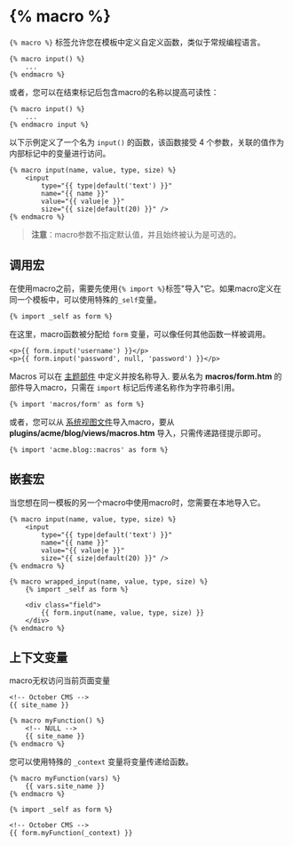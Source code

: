 # {% macro %}

`{% macro %}` 标签允许您在模板中定义自定义函数，类似于常规编程语言。

```twig
{% macro input() %}
    ...
{% endmacro %}
```

或者，您可以在结束标记后包含macro的名称以提高可读性：

```twig
{% macro input() %}
    ...
{% endmacro input %}
```

以下示例定义了一个名为 `input()` 的函数，该函数接受 4 个参数，关联的值作为内部标记中的变量进行访问。

```twig
{% macro input(name, value, type, size) %}
    <input
        type="{{ type|default('text') }}"
        name="{{ name }}"
        value="{{ value|e }}"
        size="{{ size|default(20) }}" />
{% endmacro %}
```

> **注意**：macro参数不指定默认值，并且始终被认为是可选的。

## 调用宏

在使用macro之前，需要先使用`{% import %}`标签"导入"它。如果macro定义在同一个模板中，可以使用特殊的`_self`变量。

```twig
{% import _self as form %}
```

在这里，macro函数被分配给 `form` 变量，可以像任何其他函数一样被调用。

```twig
<p>{{ form.input('username') }}</p>
<p>{{ form.input('password', null, 'password') }}</p>
```

Macros 可以在 [主题部件](../cms/partials.md) 中定义并按名称导入. 要从名为 **macros/form.htm** 的部件导入macro，只需在 `import` 标记后传递名称作为字符串引用。

```twig
{% import 'macros/form' as form %}
```

或者，您可以从 [系统视图文件](../services/response-view.md#oc-views)导入macro，要从 **plugins/acme/blog/views/macros.htm** 导入，只需传递路径提示即可。

```twig
{% import 'acme.blog::macros' as form %}
```

## 嵌套宏

当您想在同一模板的另一个macro中使用macro时，您需要在本地导入它。

```twig
{% macro input(name, value, type, size) %}
    <input
        type="{{ type|default('text') }}"
        name="{{ name }}"
        value="{{ value|e }}"
        size="{{ size|default(20) }}" />
{% endmacro %}

{% macro wrapped_input(name, value, type, size) %}
    {% import _self as form %}

    <div class="field">
        {{ form.input(name, value, type, size) }}
    </div>
{% endmacro %}
```

## 上下文变量

macro无权访问当前页面变量

```twig
<!-- October CMS -->
{{ site_name }}

{% macro myFunction() %}
    <!-- NULL -->
    {{ site_name }}
{% endmacro %}
```

您可以使用特殊的 `_context` 变量将变量传递给函数。

```twig
{% macro myFunction(vars) %}
    {{ vars.site_name }}
{% endmacro %}

{% import _self as form %}

<!-- October CMS -->
{{ form.myFunction(_context) }}
```
